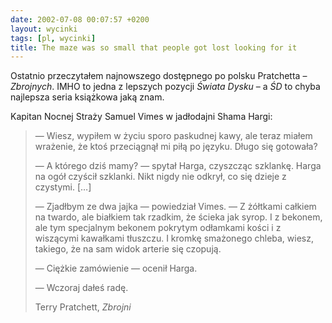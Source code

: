 ```yaml
---
date: 2002-07-08 00:07:57 +0200
layout: wycinki
tags: [pl, wycinki]
title: The maze was so small that people got lost looking for it
---
```


Ostatnio przeczytałem najnowszego dostępnego po polsku Pratchetta – <cite>Zbrojnych</cite>. IMHO to jedna z lepszych pozycji <cite>Świata Dysku</cite> – a <cite>ŚD</cite> to chyba najlepsza seria książkowa jaką znam.

Kapitan Nocnej Straży Samuel Vimes w jadłodajni Shama Hargi:

> — Wiesz, wypiłem w życiu sporo paskudnej kawy, ale teraz miałem wrażenie, że ktoś przeciągnął mi piłą po języku. Długo się gotowała?
>
> — A którego dziś mamy? — spytał Harga, czyszcząc szklankę. Harga na ogół czyścił szklanki. Nikt nigdy nie odkrył, co się dzieje z czystymi. […]
>
> — Zjadłbym ze dwa jajka — powiedział Vimes. — Z żółtkami całkiem na twardo, ale białkiem tak rzadkim, że ścieka jak syrop. I z bekonem, ale tym specjalnym bekonem pokrytym odłamkami kości i z wiszącymi kawałkami tłuszczu. I kromkę smażonego chleba, wiesz, takiego, że na sam widok arterie się czopują.
>
> — Ciężkie zamówienie — ocenił Harga.
>
> — Wczoraj dałeś radę.
>
> Terry Pratchett, <cite>Zbrojni</cite>

